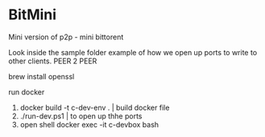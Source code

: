 # BitMini
Mini version of p2p - mini bittorent

Look inside the sample folder
example of how we open up ports to write to other clients. PEER 2 PEER 


brew install openssl


run docker
1. docker build -t c-dev-env .      | build docker file 
2. ./run-dev.ps1                    | to open up thhe ports 
3. open shell
docker exec -it c-devbox bash
